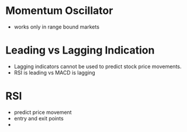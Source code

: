 # Momentum Oscillator 

- works only in range bound markets

# Leading vs Lagging Indication

- Lagging indicators cannot be used to predict stock price movements.
- RSI is leading vs MACD is lagging

# RSI
 - predict price movement
 - entry and exit points
 - 
